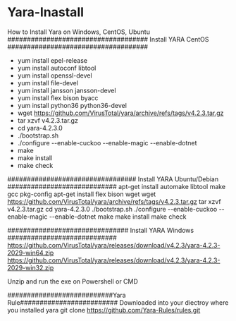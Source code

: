 # Yara-Inastall
How to Install Yara on Windows, CentOS, Ubuntu
#################################### Install YARA CentOS ####################################
- yum install epel-release
- yum install autoconf libtool
- yum install openssl-devel
- yum install file-devel
- yum install jansson jansson-devel
- yum install flex bison byacc
- yum install python36 python36-devel
- wget https://github.com/VirusTotal/yara/archive/refs/tags/v4.2.3.tar.gz
- tar xzvf v4.2.3.tar.gz
- cd yara-4.2.3.0
- ./bootstrap.sh
- ./configure --enable-cuckoo --enable-magic --enable-dotnet
- make
- make install
- make check

################################# Install YARA Ubuntu/Debian ############################
apt-get install automake libtool make gcc pkg-config
apt-get install flex bison
wget wget https://github.com/VirusTotal/yara/archive/refs/tags/v4.2.3.tar.gz
tar xzvf v4.2.3.tar.gz
cd yara-4.2.3.0
./bootstrap.sh
./configure --enable-cuckoo --enable-magic --enable-dotnet
make
make install
make check


############################### Install YARA Windows ############################
https://github.com/VirusTotal/yara/releases/download/v4.2.3/yara-4.2.3-2029-win64.zip
https://github.com/VirusTotal/yara/releases/download/v4.2.3/yara-4.2.3-2029-win32.zip

Unzip and run the exe on Powershell or CMD


###########################Yara Rule#########################
Downloaded into your diectroy where you installed yara
git clone https://github.com/Yara-Rules/rules.git
